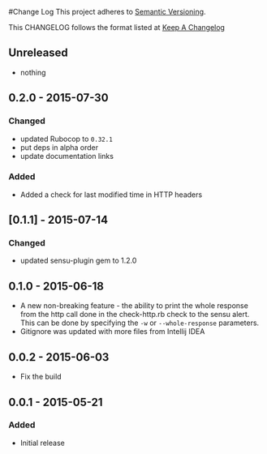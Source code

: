 #Change Log
This project adheres to [Semantic Versioning](http://semver.org/).

This CHANGELOG follows the format listed at [Keep A Changelog](http://keepachangelog.com/)

## Unreleased
- nothing

## 0.2.0 - 2015-07-30

### Changed
- updated Rubocop to `0.32.1`
- put deps in alpha order
- update documentation links

### Added
- Added a check for last modified time in HTTP headers

## [0.1.1] - 2015-07-14
### Changed
- updated sensu-plugin gem to 1.2.0

## 0.1.0 - 2015-06-18
- A new non-breaking feature - the ability to print the whole response from the http call done in the check-http.rb check to the sensu alert. This can be done by specifying the ```-w``` or ```--whole-response``` parameters.
- Gitignore was updated with more files from Intellij IDEA

## 0.0.2 - 2015-06-03
- Fix the build

## 0.0.1 - 2015-05-21

### Added
- Initial release
